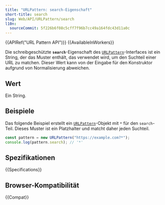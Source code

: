 ```yaml
---
title: "URLPattern: search-Eigenschaft"
short-title: search
slug: Web/API/URLPattern/search
l10n:
  sourceCommit: 5f226b6f08c5cff7f96b7cc49a164fdc43d11a0c
---
```


{{APIRef("URL Pattern API")}} {{AvailableInWorkers}}

Die schreibgeschützte **`search`**-Eigenschaft des [`URLPattern`](/de/docs/Web/API/URLPattern)-Interfaces ist ein String, der das Muster enthält, das verwendet wird, um den Suchteil einer URL zu matchen. Dieser Wert kann von der Eingabe für den Konstruktor aufgrund von Normalisierung abweichen.

## Wert

Ein String.

## Beispiele

Das folgende Beispiel erstellt ein [`URLPattern`](/de/docs/Web/API/URLPattern)-Objekt mit `*` für den `search`-Teil. Dieses Muster ist ein Platzhalter und matcht daher jeden Suchteil.

```js
const pattern = new URLPattern("https://example.com?*");
console.log(pattern.search); // '*'
```

## Spezifikationen

{{Specifications}}

## Browser-Kompatibilität

{{Compat}}
